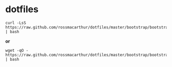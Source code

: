 # dotfiles

```
curl -LsS https://raw.github.com/rossmacarthur/dotfiles/master/bootstrap/bootstrap.sh | bash
```

**or**

```
wget -qO - https://raw.github.com/rossmacarthur/dotfiles/master/bootstrap/bootstrap.sh | bash
```
